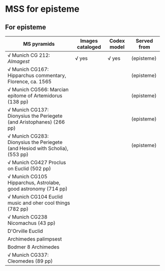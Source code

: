 # MSS for episteme #


## For episteme

| MS pyramids | Images cataloged | Codex model |  Served from |  
|  ------	| ------	| ------	| ------	|  
|  √ Munich CG 212: *Almagest* | √ yes | √ yes |  (episteme) |
| √ Munich CG167: Hipparchus commentary, Florence, ca. 1565 | | | (episteme) |  
| √ Munich CG566: Marcian epitome of Artemidorus (138 pp) | | | (episteme) |  
| √ Munich CG137: Dionysius the Periegete (and Aristophanes) (266 pp)| | | (episteme) |  
| √ Munich CG283: Dionysius the Periegete (and Hesiod with Scholia),  (553 pp)  | | | (episteme)  
| √ Munich CG427 Proclus on Euclid (502 pp) | | | |  
|  √ Munich CG105 Hipparchus, Astrolabe, good astronomy (714 pp) | | | |  
| √ Munich CG104	Euclid music and oher cool things (782 pp)  | | | |  
|  √ Munich CG238 Nicomachus (43 pp) | | | | 
| D'Orville Euclid | | | |  
| Archimedes palimpsest | | | |  
| Bodmer 8 Archimedes | | | |  
|  √ Munich CG337: Cleomedes (89 pp) | | | |  

